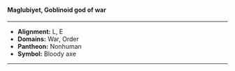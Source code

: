 #### Maglubiyet, Goblinoid god of war
___

- **Alignment:** L, E
- **Domains:** War, Order
- **Pantheon:** Nonhuman
- **Symbol:** Bloody axe
___
